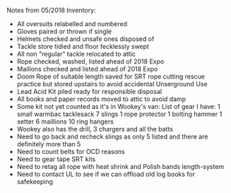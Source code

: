 Notes from 05/2018 Inventory:
- All oversuits relabelled and numbered
- Gloves paired or thrown if single
- Helmets checked and unsafe ones disposed of
- Tackle store tidied and floor fecklessly swept
- All non "regular" tackle relocated to attic
- Rope checked, washed, listed ahead of 2018 Expo
- Maillons checked and listed ahead of 2018 Expo
- Doom Rope of suitable length saved for SRT rope cutting rescue practice but stored upstairs to avoid 
accidental Unserground Use
- Lead Acid Kit piled ready for responsible disposal
- All books and paper records moved to attic to avoid damp
- Some kit not yet counted as it's in Wookey's van:
        List of gear I have:
        1 small warmbac tacklesack
        7 slings
        1 rope protector
        1 bolting hammer
        1 setter
        6 maillions
        10 ring hangers
- Wookey also has the drill, 3 chargers and all the batts
- Need to go back and recheck slings as only 5 listed and there are definitely more than 5
- Need to count belts for OCD reasons
- Need to gear tape SRT kits
- Need to retag all rope with heat shrink and Polish bands length-system
- Need to contact UL to see if we can offload old log books for safekeeping
